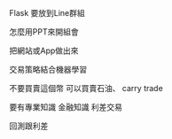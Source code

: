 Flask 要放到Line群組

怎麼用PPT來開組會

把網站或App做出來

交易策略結合機器學習

不要買賣這個幣
可以買賣石油、
carry trade

要有專業知識
金融知識
利差交易

回測跟利差




